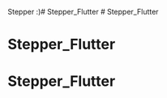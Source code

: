 Stepper :)#   S t e p p e r _ F l u t t e r  
 # Stepper_Flutter
# Stepper_Flutter
# Stepper_Flutter
